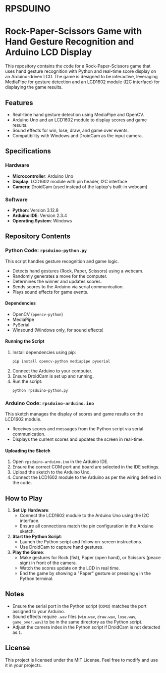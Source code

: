 # RPSDUINO

# Rock-Paper-Scissors Game with Hand Gesture Recognition and Arduino LCD Display

This repository contains the code for a Rock-Paper-Scissors game that uses hand gesture recognition with Python and real-time score display on an Arduino-driven LCD. The game is designed to be interactive, leveraging MediaPipe for gesture detection and an LCD1602 module (I2C interface) for displaying the game results.

## Features
- Real-time hand gesture detection using MediaPipe and OpenCV.
- Arduino Uno and an LCD1602 module to display scores and game results.
- Sound effects for win, lose, draw, and game over events.
- Compatibility with Windows and DroidCam as the input camera.

## Specifications

### Hardware
- **Microcontroller**: Arduino Uno
- **Display**: LCD1602 module with pin header, I2C interface
- **Camera**: DroidCam (used instead of the laptop's built-in webcam)

### Software
- **Python**: Version 3.12.8
- **Arduino IDE**: Version 2.3.4
- **Operating System**: Windows

## Repository Contents

### Python Code: `rpsduino-python.py`
This script handles gesture recognition and game logic.
- Detects hand gestures (Rock, Paper, Scissors) using a webcam.
- Randomly generates a move for the computer.
- Determines the winner and updates scores.
- Sends scores to the Arduino via serial communication.
- Plays sound effects for game events.

#### Dependencies
- OpenCV (`opencv-python`)
- MediaPipe
- PySerial
- Winsound (Windows only, for sound effects)

#### Running the Script
1. Install dependencies using pip:
   ```bash
   pip install opencv-python mediapipe pyserial
   ```
2. Connect the Arduino to your computer.
3. Ensure DroidCam is set up and running.
4. Run the script:
   ```bash
   python rpsduino-python.py
   ```

### Arduino Code: `rpsduino-arduino.ino`
This sketch manages the display of scores and game results on the LCD1602 module.
- Receives scores and messages from the Python script via serial communication.
- Displays the current scores and updates the screen in real-time.

#### Uploading the Sketch
1. Open `rpsduino-arduino.ino` in the Arduino IDE.
2. Ensure the correct COM port and board are selected in the IDE settings.
3. Upload the sketch to the Arduino Uno.
4. Connect the LCD1602 module to the Arduino as per the wiring defined in the code.

## How to Play
1. **Set Up Hardware**:
   - Connect the LCD1602 module to the Arduino Uno using the I2C interface.
   - Ensure all connections match the pin configuration in the Arduino sketch.
2. **Start the Python Script**:
   - Launch the Python script and follow on-screen instructions.
   - Use DroidCam to capture hand gestures.
3. **Play the Game**:
   - Make gestures for Rock (fist), Paper (open hand), or Scissors (peace sign) in front of the camera.
   - Watch the scores update on the LCD in real time.
   - End the game by showing a "Paper" gesture or pressing `q` in the Python terminal.

## Notes
- Ensure the serial port in the Python script (`COM3`) matches the port assigned to your Arduino.
- Sound effects require `.wav` files (`win.wav`, `draw.wav`, `lose.wav`, `game_over.wav`) to be in the same directory as the Python script.
- Adjust the camera index in the Python script if DroidCam is not detected as `1`.

## License
This project is licensed under the MIT License. Feel free to modify and use it in your projects.

